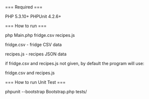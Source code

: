 === Required ===

PHP 5.3.10+
PHPUnit 4.2.6+

=== How to run ===


php Main.php fridge.csv recipes.js

fridge.csv - fridge CSV data

recipes.js - recipes JSON data

if fridge.csv and recipes.js not given, by default the program will use:

fridge.csv and recipes.js


=== How to run Unit Test ===


phpunit --bootstrap Bootstrap.php tests/
